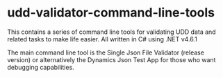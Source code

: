  
# udd-validator-command-line-tools
This contains a series of command line tools for validating UDD data and related tasks to make life easier. All written in C# using .NET v4.6.1

The main command line tool is the Single Json File Validator (release version) or alternatively the Dynamics Json Test App for those who want debugging capabilities.

